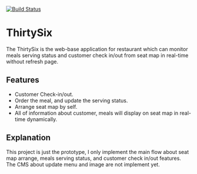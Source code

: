 [![Build Status](https://travis-ci.org/AbnerLin/ThirtySix.svg?branch=master)](https://travis-ci.org/AbnerLin/ThirtySix) 
# ThirtySix
The ThirtySix is the web-base application for restaurant which can monitor meals serving status and customer check in/out from seat map in real-time without refresh page.

## Features
* Customer Check-in/out.
* Order the meal, and update the serving status.
* Arrange seat map by self.
* All of information about customer, meals will display on seat map in real-time dynamically.

## Explanation
This project is just the prototype, I only implement the main flow about seat map arrange, meals serving status, and customer check in/out features. The CMS about update menu and image are not implement yet. 

